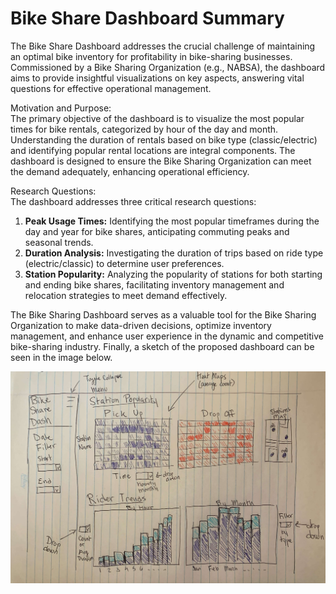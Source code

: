# Bike Share Dashboard Summary

The Bike Share Dashboard addresses the crucial challenge of maintaining an optimal bike inventory for profitability in bike-sharing businesses. Commissioned by a Bike Sharing Organization (e.g., NABSA), the dashboard aims to provide insightful visualizations on key aspects, answering vital questions for effective operational management.     

Motivation and Purpose:      
The primary objective of the dashboard is to visualize the most popular times for bike rentals, categorized by hour of the day and month. Understanding the duration of rentals based on bike type (classic/electric) and identifying popular rental locations are integral components. The dashboard is designed to ensure the Bike Sharing Organization can meet the demand adequately, enhancing operational efficiency.    

Research Questions:    
The dashboard addresses three critical research questions:     

1. **Peak Usage Times:** Identifying the most popular timeframes during the day and year for bike shares, anticipating commuting peaks and seasonal trends.    
2. **Duration Analysis:** Investigating the duration of trips based on ride type (electric/classic) to determine user preferences.     
3. **Station Popularity:** Analyzing the popularity of stations for both starting and ending bike shares, facilitating inventory management and relocation strategies to meet demand effectively.        

The Bike Sharing Dashboard serves as a valuable tool for the Bike Sharing Organization to make data-driven decisions, optimize inventory management, and enhance user experience in the dynamic and competitive bike-sharing industry. Finally, a sketch of the proposed dashboard can be seen in the image below. 

![](sketch.jpg)
